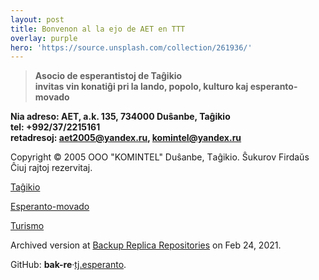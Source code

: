 ```yaml
---
layout: post
title: Bonvenon al la ejo de AET en TTT
overlay: purple
hero: 'https://source.unsplash.com/collection/261936/'
---
```




> **Asocio de esperantistoj de Taĝikio  
> invitas vin konatiĝi pri la lando, popolo, kulturo kaj
> esperanto-movado**

**Nia adreso: AET, a.k. 135, 734000 Duŝanbe, Taĝikio  
tel: +992/37/2215161  
retadresoj: aet2005@yandex.ru, komintel@yandex.ru**

Copyright © 2005 OOO "KOMINTEL" Duŝanbe, Tаĝikio. Ŝukurov Firdaŭs Ĉiuj rajtoj rezervitaj.

[Taĝikio](tagxikio.htm)

[Esperanto-movado](espermov.htm)
<!--break-->  
[Turismo](turismo.htm)

Archived version at [Backup Replica Repositories](https://bak.re) on Feb 24, 2021.

GitHub: **bak-re**·[tj.esperanto](https://github.com/bak-re/tj.esperanto).
